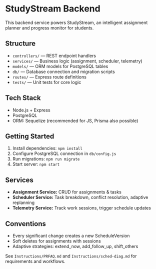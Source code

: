 # StudyStream Backend

This backend service powers StudyStream, an intelligent assignment planner and progress monitor for students.

## Structure
- `controllers/` — REST endpoint handlers
- `services/` — Business logic (assignment, scheduler, telemetry)
- `models/` — ORM models for PostgreSQL tables
- `db/` — Database connection and migration scripts
- `routes/` — Express route definitions
- `tests/` — Unit tests for core logic

## Tech Stack
- Node.js + Express
- PostgreSQL
- ORM: Sequelize (recommended for JS, Prisma also possible)

## Getting Started
1. Install dependencies: `npm install`
2. Configure PostgreSQL connection in `db/config.js`
3. Run migrations: `npm run migrate`
4. Start server: `npm start`

## Services
- **Assignment Service:** CRUD for assignments & tasks
- **Scheduler Service:** Task breakdown, conflict resolution, adaptive replanning
- **Telemetry Service:** Track work sessions, trigger schedule updates

## Conventions
- Every significant change creates a new ScheduleVersion
- Soft deletes for assignments with sessions
- Adaptive strategies: extend_now, add_follow_up, shift_others

See `Instructions/PRFAQ.md` and `Instructions/sched-diag.md` for requirements and workflows.
